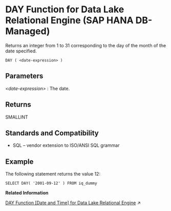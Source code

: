 <!-- loioff00ee7be6544c12a1e279a814961857 -->

# DAY Function for Data Lake Relational Engine \(SAP HANA DB-Managed\)

Returns an integer from 1 to 31 corresponding to the day of the month of the date specified.



```
DAY ( <date-expression> )
```



<a name="loioff00ee7be6544c12a1e279a814961857__section_cck_ybm_srb"/>

## Parameters

 *<date-expression\>*
 :   The date.

 

<a name="loioff00ee7be6544c12a1e279a814961857__section_hnz_ybm_srb"/>

## Returns

SMALLINT



<a name="loioff00ee7be6544c12a1e279a814961857__section_rmn_zbm_srb"/>

## Standards and Compatibility

-   SQL – vendor extension to ISO/ANSI SQL grammar



<a name="loioff00ee7be6544c12a1e279a814961857__section_bhb_1cm_srb"/>

## Example

The following statement returns the value 12:

```
SELECT DAY( '2001-09-12' ) FROM iq_dummy
```

**Related Information**  


[DAY Function [Date and Time] for Data Lake Relational Engine](https://help.sap.com/viewer/19b3964099384f178ad08f2d348232a9/2023_1_QRC/en-US/a5493fe284f2101587fac052951c6f01.html "Returns an integer from 1 to 31 corresponding to the day of the month of the date specified.") :arrow_upper_right:

